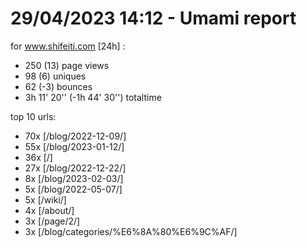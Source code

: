 # 29/04/2023 14:12 - Umami report
for www.shifeiti.com [24h] :

 - 250 (13) page views
 - 98 (6) uniques
 - 62 (-3) bounces
 - 3h 11' 20'' (-1h 44' 30'') totaltime


top 10 urls:
 - 70x [/blog/2022-12-09/]
 - 55x [/blog/2023-01-12/]
 - 36x [/]
 - 27x [/blog/2022-12-22/]
 - 8x [/blog/2023-02-03/]
 - 5x [/blog/2022-05-07/]
 - 5x [/wiki/]
 - 4x [/about/]
 - 3x [/page/2/]
 - 3x [/blog/categories/%E6%8A%80%E6%9C%AF/]


